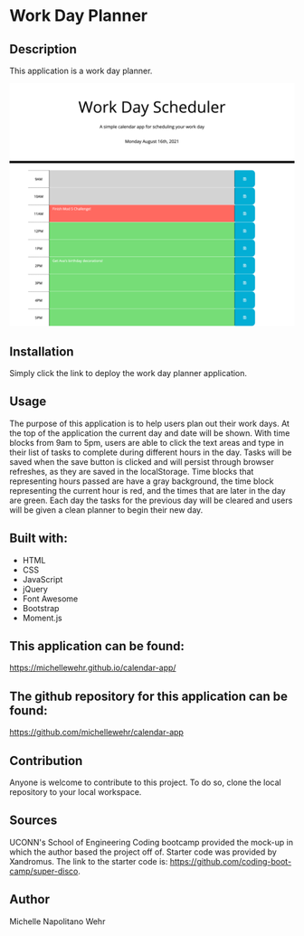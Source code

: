 # Work Day Planner

## Description

This application is a work day planner.

![image](./develop/assets/images/work-day-scheduler-screenshot.png)

## Installation

Simply click the link to deploy the work day planner application.

## Usage

The purpose of this application is to help users plan out their work days. At the top of the application the current day and date will be shown. With time blocks from 9am to 5pm, users are able to click the text areas and type in their list of tasks to complete during different hours in the day. Tasks will be saved when the save button is clicked and will persist through browser refreshes, as they are saved in the localStorage. Time blocks that representing hours passed are have a gray background, the time block representing the current hour is red, and the times that are later in the day are green. Each day the tasks for the previous day will be cleared and users will be given a clean planner to begin their new day.

## Built with:

- HTML
- CSS
- JavaScript
- jQuery
- Font Awesome
- Bootstrap
- Moment.js

## This application can be found:

https://michellewehr.github.io/calendar-app/

## The github repository for this application can be found:

https://github.com/michellewehr/calendar-app

## Contribution

Anyone is welcome to contribute to this project. To do so, clone the local repository to your local workspace.

## Sources

UCONN's School of Engineering Coding bootcamp provided the mock-up in which the author based the project off of. Starter code was provided by Xandromus. The link to the starter code is: https://github.com/coding-boot-camp/super-disco.

## Author

Michelle Napolitano Wehr
